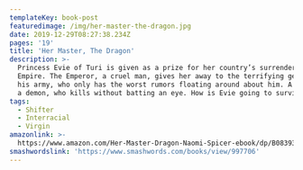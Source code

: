 ```yaml
---
templateKey: book-post
featuredimage: /img/her-master-the-dragon.jpg
date: 2019-12-29T08:27:38.234Z
pages: '19'
title: 'Her Master, The Dragon'
description: >-
  Princess Evie of Turi is given as a prize for her country’s surrender to the
  Empire. The Emperor, a cruel man, gives her away to the terrifying general of
  his army, who only has the worst rumors floating around about him. A man, no,
  a demon, who kills without batting an eye. How is Evie going to survive?
tags:
  - Shifter
  - Interracial
  - Virgin
amazonlink: >-
  https://www.amazon.com/Her-Master-Dragon-Naomi-Spicer-ebook/dp/B08393MZDG/ref=sr_1_2?qid=1578213000&refinements=p_27%3ANaomi+Spicer&s=digital-text&sr=1-2&text=Naomi+Spicer
smashwordslink: 'https://www.smashwords.com/books/view/997706'
---
```


